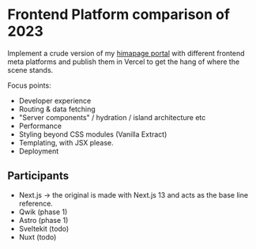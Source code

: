# Frontend Platform comparison of 2023

Implement a crude version of my [himapage portal](https://www.pekkis.eu) with different frontend meta platforms and publish them in Vercel
to get the hang of where the scene stands.

Focus points:

* Developer experience
* Routing & data fetching
* "Server components" / hydration / island architecture etc
* Performance
* Styling beyond CSS modules (Vanilla Extract)
* Templating, with JSX please.
* Deployment

## Participants


* Next.js -> the original is made with Next.js 13 and acts as the base line reference.
* Qwik (phase 1)
* Astro (phase 1)
* Sveltekit (todo)
* Nuxt (todo)
